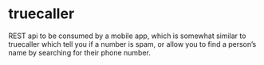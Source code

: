 # truecaller
REST api to be consumed by a mobile app, which is somewhat similar to truecaller which tell you if a number is spam, or allow you to find a person’s name by searching for their phone number.
